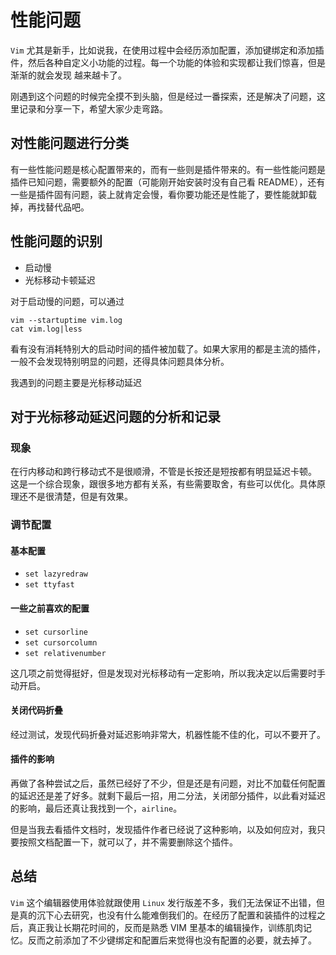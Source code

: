# 性能问题

`Vim` 尤其是新手，比如说我，在使用过程中会经历添加配置，添加键绑定和添加插件，然后各种自定义小功能的过程。每一个功能的体验和实现都让我们惊喜，但是渐渐的就会发现 越来越卡了。

刚遇到这个问题的时候完全摸不到头脑，但是经过一番探索，还是解决了问题，这里记录和分享一下，希望大家少走弯路。

## 对性能问题进行分类

有一些性能问题是核心配置带来的，而有一些则是插件带来的。有一些性能问题是插件已知问题，需要额外的配置（可能刚开始安装时没有自己看 README），还有一些是插件固有问题，装上就肯定会慢，看你要功能还是性能了，要性能就卸载掉，再找替代品吧。

## 性能问题的识别

* 启动慢
* 光标移动卡顿延迟

对于启动慢的问题，可以通过

```
vim --startuptime vim.log
cat vim.log|less
```

看有没有消耗特别大的启动时间的插件被加载了。如果大家用的都是主流的插件，一般不会发现特别明显的问题，还得具体问题具体分析。

我遇到的问题主要是光标移动延迟

## 对于光标移动延迟问题的分析和记录

### 现象

在行内移动和跨行移动式不是很顺滑，不管是长按还是短按都有明显延迟卡顿。
这是一个综合现象，跟很多地方都有关系，有些需要取舍，有些可以优化。具体原理还不是很清楚，但是有效果。

### 调节配置

#### 基本配置

* `set lazyredraw`
* `set ttyfast`

#### 一些之前喜欢的配置

* `set cursorline`
* `set cursorcolumn`
* `set relativenumber`

这几项之前觉得挺好，但是发现对光标移动有一定影响，所以我决定以后需要时手动开启。

#### 关闭代码折叠

经过测试，发现代码折叠对延迟影响非常大，机器性能不佳的化，可以不要开了。

#### 插件的影响

再做了各种尝试之后，虽然已经好了不少，但是还是有问题，对比不加载任何配置的延迟还是差了好多。就剩下最后一招，用二分法，关闭部分插件，以此看对延迟的影响，最后还真让我找到一个，`airline`。

但是当我去看插件文档时，发现插件作者已经说了这种影响，以及如何应对，我只要按照文档配置一下，就可以了，并不需要删除这个插件。

## 总结

`Vim` 这个编辑器使用体验就跟使用 `Linux` 发行版差不多，我们无法保证不出错，但是真的沉下心去研究，也没有什么能难倒我们的。在经历了配置和装插件的过程之后，真正我让长期花时间的，反而是熟悉 VIM 里基本的编辑操作，训练肌肉记忆。反而之前添加了不少键绑定和配置后来觉得也没有配置的必要，就去掉了。
